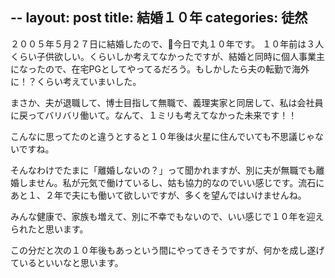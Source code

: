 --
layout: post
title: 結婚１０年
categories: 徒然
--

２００５年５月２７日に結婚したので、今日で丸１０年です。
１０年前は３人くらい子供欲しい。くらいしか考えてなかったですが、結婚と同時に個人事業主になったので、在宅PGとしてやってるだろう。もしかしたら夫の転勤で海外に！？くらい考えていまいした。

まさか、夫が退職して、博士目指して無職で、義理実家と同居して、私は会社員に戻ってバリバリ働いて。なんて、１ミリも考えてなかった未来です！！

こんなに思ってたのと違うとすると１０年後は火星に住んでいても不思議じゃないですね。

そんなわけでたまに「離婚しないの？」って聞かれますが、別に夫が無職でも離婚しません。私が元気で働けているし、姑も協力的なのでいい感じです。流石にあと１、２年で夫にも働いて欲しいですが、多くを望んではいけませんね。

みんな健康で、家族も増えて、別に不幸でもないので、いい感じで１０年を迎えられたと思います。

この分だと次の１０年後もあっという間にやってきそうですが、何かを成し遂げているといいなと思います。

